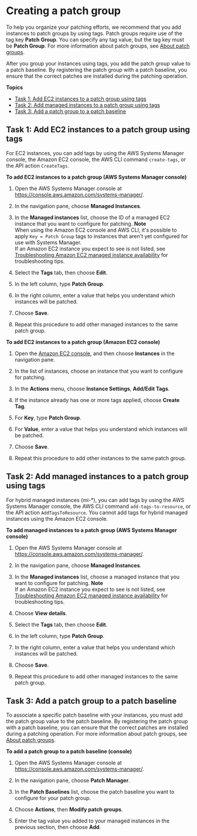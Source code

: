 # Creating a patch group<a name="sysman-patch-group-tagging"></a>

To help you organize your patching efforts, we recommend that you add instances to patch groups by using tags\. Patch groups require use of the tag key **Patch Group**\. You can specify any tag value, but the tag key must be **Patch Group**\. For more information about patch groups, see [About patch groups](sysman-patch-patchgroups.md)\.

After you group your instances using tags, you add the patch group value to a patch baseline\. By registering the patch group with a patch baseline, you ensure that the correct patches are installed during the patching operation\. 

**Topics**
+ [Task 1: Add EC2 instances to a patch group using tags](#sysman-patch-group-tagging-ec2)
+ [Task 2: Add managed instances to a patch group using tags](#sysman-patch-group-tagging-managed)
+ [Task 3: Add a patch group to a patch baseline](#sysman-patch-group-patchbaseline)

## Task 1: Add EC2 instances to a patch group using tags<a name="sysman-patch-group-tagging-ec2"></a>

For EC2 instances, you can add tags by using the AWS Systems Manager console, the Amazon EC2 console, the AWS CLI command `create-tags`, or the API action `CreateTags`\.

**To add EC2 instances to a patch group \(AWS Systems Manager console\)**

1. Open the AWS Systems Manager console at [https://console\.aws\.amazon\.com/systems\-manager/](https://console.aws.amazon.com/systems-manager/)\.

1. In the navigation pane, choose **Managed Instances**\.

1. In the **Managed instances** list, choose the ID of a managed EC2 instance that you want to configure for patching\.
**Note**  
When using the Amazon EC2 console and AWS CLI, it's possible to apply `Key = Patch Group` tags to instances that aren't yet configured for use with Systems Manager\.  
If an Amazon EC2 instance you expect to see is not listed, see [Troubleshooting Amazon EC2 managed instance availability](troubleshooting-managed-instances.md) for troubleshooting tips\.

1. Select the **Tags** tab, then choose **Edit**\.

1. In the left column, type **Patch Group**\.

1. In the right column, enter a value that helps you understand which instances will be patched\.

1. Choose **Save**\.

1. Repeat this procedure to add other managed instances to the same patch group\.

**To add EC2 instances to a patch group \(Amazon EC2 console\)**

1. Open the [Amazon EC2 console](https://console.aws.amazon.com/ec2/), and then choose **Instances** in the navigation pane\. 

1. In the list of instances, choose an instance that you want to configure for patching\.

1. In the **Actions** menu, choose **Instance Settings**, **Add/Edit Tags**\.

1. If the instance already has one or more tags applied, choose **Create Tag**\.

1. For **Key**, type **Patch Group**\.

1. For **Value**, enter a value that helps you understand which instances will be patched\.

1. Choose **Save**\.

1. Repeat this procedure to add other instances to the same patch group\.

## Task 2: Add managed instances to a patch group using tags<a name="sysman-patch-group-tagging-managed"></a>

For hybrid managed instances \(mi\-\*\), you can add tags by using the AWS Systems Manager console, the AWS CLI command `add-tags-to-resource`, or the API action `AddTagsToResource`\. You cannot add tags for hybrid managed instances using the Amazon EC2 console\.

**To add managed instances to a patch group \(AWS Systems Manager console\)**

1. Open the AWS Systems Manager console at [https://console\.aws\.amazon\.com/systems\-manager/](https://console.aws.amazon.com/systems-manager/)\.

1. In the navigation pane, choose **Managed Instances**\.

1. In the **Managed instances** list, choose a managed instance that you want to configure for patching\.
**Note**  
If an Amazon EC2 instance you expect to see is not listed, see [Troubleshooting Amazon EC2 managed instance availability](troubleshooting-managed-instances.md) for troubleshooting tips\.

1. Choose **View details**\.

1. Select the **Tags** tab, then choose **Edit**\.

1. In the left column, type **Patch Group**\.

1. In the right column, enter a value that helps you understand which instances will be patched\.

1. Choose **Save**\.

1. Repeat this procedure to add other managed instances to the same patch group\.

## Task 3: Add a patch group to a patch baseline<a name="sysman-patch-group-patchbaseline"></a>

To associate a specific patch baseline with your instances, you must add the patch group value to the patch baseline\. By registering the patch group with a patch baseline, you can ensure that the correct patches are installed during a patching operation\. For more information about patch groups, see [About patch groups](sysman-patch-patchgroups.md)\.

**To add a patch group to a patch baseline \(console\)**

1. Open the AWS Systems Manager console at [https://console\.aws\.amazon\.com/systems\-manager/](https://console.aws.amazon.com/systems-manager/)\.

1. In the navigation pane, choose **Patch Manager**\.

1. In the **Patch Baselines** list, choose the patch baseline you want to configure for your patch group\.

1. Choose **Actions**, then **Modify patch groups**\.

1. Enter the tag value you added to your managed instances in the previous section, then choose **Add**\.